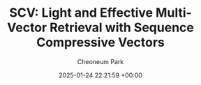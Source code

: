 ---
layout: post
title:  "SCV: Light and Effective Multi-Vector Retrieval with Sequence Compressive Vectors"
date:   2025-01-24 22:21:59 +00:00
# image: /images/modecfg.png
categories: research
author: "Cheoneum Park"
authors: "<strong>Cheoneum Park</strong>, Seohyeong Jeong, Minsang Kim, KyungTae Lim, Yong-Hun Lee"
venue: "COLING"
paper: https://aclanthology.org/2025.coling-industry.63/
---